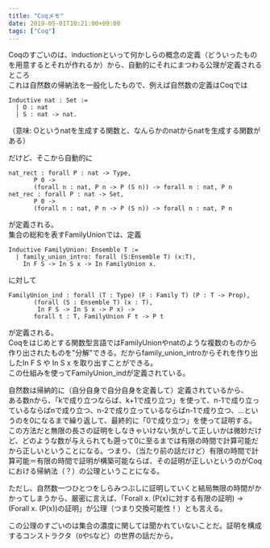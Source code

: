 ```yaml
---
title: "Coqメモ"
date: 2019-05-01T10:21:00+09:00
tags: ["Coq"]
---
```


Coqのすごいのは、inductionといって何かしらの概念の定義（どういったものを用意するとそれが作れるか）から、自動的にそれにまつわる公理が定義されるところ  
これは自然数の帰納法を一般化したもので、例えば自然数の定義はCoqでは

```coq
Inductive nat : Set :=
  | O : nat
  | S : nat -> nat.
```

（意味: Oというnatを生成する関数と、なんらかのnatからnatを生成する関数がある）

だけど、そこから自動的に

```coq
nat_rect : forall P : nat -> Type,
       P 0 ->
       (forall n : nat, P n -> P (S n)) -> forall n : nat, P n
net_rec : forall P : nat -> Set,
       P 0 ->
       (forall n : nat, P n -> P (S n)) -> forall n : nat, P n
```

が定義される。  
集合の総和を表すFamilyUnionでは、定義

```coq
Inductive FamilyUnion: Ensemble T :=
  | family_union_intro: forall (S:Ensemble T) (x:T),
    In F S -> In S x -> In FamilyUnion x.
```

に対して

```coq
FamilyUnion_ind : forall (T : Type) (F : Family T) (P : T -> Prop),
       (forall (S : Ensemble T) (x : T),
        In F S -> In S x -> P x) ->
       forall t : T, FamilyUnion F t -> P t
```

が定義される。  
Coqをはじめとする関数型言語ではFamilyUnionやnatのような複数のものから作り出されたものを"分解"できる。だからfamily_union_introからそれを作り出したIn F S や In S x を取り出すことができる。  
この仕組みを使ってFamilyUnion_indが定義されている。

自然数は帰納的に（自分自身で自分自身を定義して）定義されているから、  
ある数nから、「kで成り立つならば、k+1で成り立つ」を使って、n-1で成り立っているならばnで成り立つ、n-2で成り立っているならばn-1で成り立つ、...というのを0になるまで繰り返して、最終的に「0で成り立つ」を使って証明する。この方法だと無限の長さの証明をしなきゃいけない気がして正しいかは微妙だけど、どのような数が与えられても遡って0に至るまでは有限の時間で計算可能だから正しいということになる。つまり、（当たり前の話だけど）有限の時間で計算可能＝有限の時間で証明が構築可能ならば、その証明が正しいというのがCoqにおける帰納法（？）の公理ということになる。

ただし、自然数一つひとつをしらみつぶしに証明していくと結局無限の時間がかかってしまうから、厳密に言えば、「Forall x. (P(x)に対する有限の証明) -> (Forall x. (P(x))の証明」が公理（つまり交換可能性！）とも言える。

この公理のすごいのは集合の濃度に関しては聞かれていないことだ。証明を構成するコンストラクタ（`O`や`S`など）の世界の話だから。
